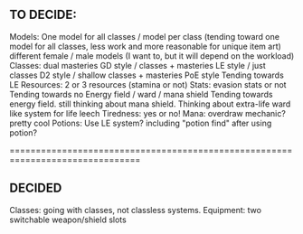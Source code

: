 TO DECIDE:
-------------------
Models:
	One model for all classes / model per class (tending toward one model for all classes, less work and more reasonable for unique item art)
	different female / male models (I want to, but it will depend on the workload)
Classes:
	dual masteries GD style / classes + masteries LE style / just classes D2 style / shallow classes + masteries PoE style	Tending towards LE
Resources:
	2 or 3 resources (stamina or not)
Stats:
	evasion stats or not					Tending towards no
	Energy field / ward / mana shield		Tending towards energy field. still thinking about mana shield. Thinking about extra-life ward like system for life leech
Tiredness:
	yes or no!
Mana:
	overdraw mechanic? pretty cool
Potions:
	Use LE system? including "potion find" after using potion?

===============================================================================

DECIDED
--------------------
Classes:
	going with classes, not classless systems.
Equipment:
	two switchable weapon/shield slots
